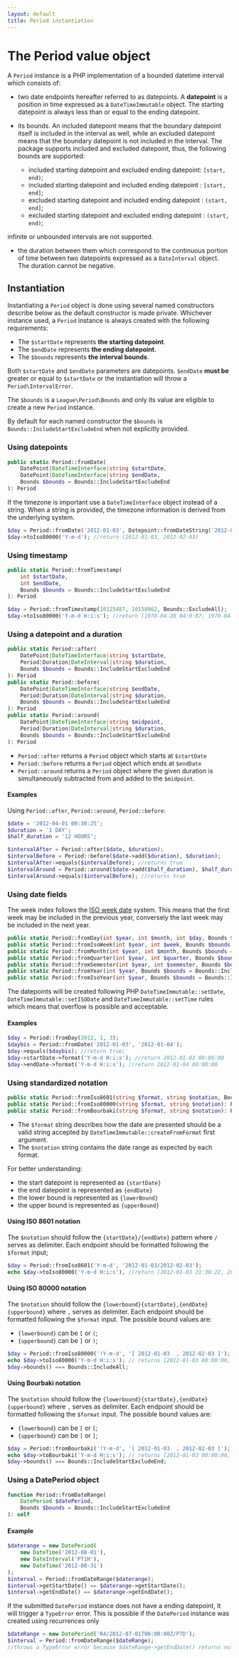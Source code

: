 ```yaml
---
layout: default
title: Period instantiation
---
```


# The Period value object

A `Period` instance is a PHP implementation of a bounded datetime interval which consists of:

- two date endpoints hereafter referred to as datepoints. A **datepoint** is a position in time expressed as a `DateTimeImmutable` object. The starting datepoint is always less than or equal to the ending datepoint.
- its bounds. An included datepoint means that the boundary datepoint itself is included in the interval as well, while an excluded datepoint means that the boundary datepoint is not included in the interval. The package supports included and excluded datepoint, thus, the following bounds are supported:

  - included starting datepoint and excluded ending datepoint: `[start, end)`;
  - included starting datepoint and included ending datepoint : `[start, end]`;
  - excluded starting datepoint and included ending datepoint : `(start, end]`;
  - excluded starting datepoint and excluded ending datepoint : `(start, end)`;

<p class="message-warning">infinite or unbounded intervals are not supported.</p>

- the duration between them which correspond to the continuous portion of time between two datepoints expressed as a `DateInterval` object. The duration cannot be negative.

## Instantiation

Instantiating a `Period` object is done using several named constructors describe below as the default constructor is
made private. Whichever instance used, a `Period` instance is always created with the following requirements:

- The `$startDate` represents **the starting datepoint**.
- The `$endDate` represents **the ending datepoint**.
- The `$bounds` represents **the interval bounds**. 

Both `$startDate` and `$endDate` parameters are datepoints. `$endDate` **must be** greater or equal to `$startDate` or the instantiation will throw a `Period\IntervalError`.

The `$bounds` is a `League\Period\Bounds` and only its value are eligible to create a new `Period` instance.

<p class="message-info">By default for each named constructor the <code>$bounds</code> is <code>Bounds::IncludeStartExcludeEnd</code> when not explicitly provided.</p>

### Using datepoints

~~~php
public static Period::fromDate(
    DatePoint|DateTimeInterface|string $startDate, 
    DatePoint|DateTimeInterface|string $endDate, 
    Bounds $bounds = Bounds::IncludeStartExcludeEnd
): Period
~~~

If the timezone is important use a `DateTimeInterface` object instead of a string. When a string is provided, the timezone information is derived from the underlying system.

~~~php
$day = Period::fromDate('2012-01-03', Datepoint::fromDateString('2012-02-03'), Bounds::ExcludeAll);
$day->toIso80000('Y-m-d'); //return (2012-01-03, 2012-02-03)
~~~

### Using timestamp

~~~php
public static Period::fromTimestamp(
    int $startDate, 
    int $endDate, 
    Bounds $bounds = Bounds::IncludeStartExcludeEnd
): Period
~~~

~~~php
$day = Period::fromTimestamp(10125487, 10158962, Bounds::ExcludeAll);
$day->toIso80000('Y-m-d H:i:s'); //return (1970-04-28 04:0:07, 1970-04-28 13:0:02)
~~~

### Using a datepoint and a duration

~~~php
public static Period::after(
    DatePoint|DateTimeInterface|string $startDate, 
    Period|Duration|DateInterval|string $duration, 
    Bounds $bounds = Bounds::IncludeStartExcludeEnd
): Period
public static Period::before(
    DatePoint|DateTimeInterface|string $endDate,
    Period|Duration|DateInterval|string $duration,
    Bounds $bounds = Bounds::IncludeStartExcludeEnd
): Period
public static Period::around(
    DatePoint|DateTimeInterface|string $midpoint,
    Period|Duration|DateInterval|string $duration, 
    Bounds $bounds = Bounds::IncludeStartExcludeEnd
): Period
~~~

- `Period::after` returns a `Period` object which starts at `$startDate`
- `Period::before` returns a `Period` object which ends at `$endDate`
- `Period::around` returns a `Period` object where the given duration is simultaneously subtracted from and added to the `$midpoint`.

#### Examples

Using `Period::after`, `Period::around`, `Period::before`:

~~~php
$date = '2012-04-01 08:30:25';
$duration = '1 DAY';
$half_duration = '12 HOURS';

$intervalAfter = Period::after($date, $duration);
$intervalBefore = Period::before($date->add($duration), $duration);
$intervalAfter->equals($intervalBefore); //returns true
$intervalAround = Period::around($date->add($half_duration), $half_duration);
$intervalAround->equals($intervalBefore); //returns true
~~~

### Using date fields

<p class="message-notice">The week index follows the <a href="https://en.wikipedia.org/wiki/ISO_week_date" target="_blank">ISO week date</a> system. This means that the first week may be included in the previous year, conversely the last week may be included in the next year.</p>

~~~php
public static Period::fromDay(int $year, int $month, int $day, Bounds $bounds = Bounds::IncludeStartExcludeEnd): Period
public static Period::fromIsoWeek(int $year, int $week, Bounds $bounds = Bounds::IncludeStartExcludeEnd): Period
public static Period::fromMonth(int $year, int $month, Bounds $bounds = Bounds::IncludeStartExcludeEnd): Period
public static Period::fromQuarter(int $year, int $quarter, Bounds $bounds = Bounds::IncludeStartExcludeEnd): Period
public static Period::fromSemester(int $year, int $semester, Bounds $bounds = Bounds::IncludeStartExcludeEnd): Period
public static Period::fromYear(int $year, Bounds $bounds = Bounds::IncludeStartExcludeEnd): Period
public static Period::fromIsoYear(int $year, Bounds $bounds = Bounds::IncludeStartExcludeEnd): Period
~~~

<p class="message-info">The datepoints will be created following PHP <code>DateTimeImmutable::setDate</code>, <code>DateTimeImmutable::setISODate</code> and <code>DateTimeImmutable::setTime</code> rules<br> which means that overflow is possible and acceptable.</p>

#### Examples

~~~php
$day = Period::fromDay(2012, 1, 3);
$daybis = Period::fromDate('2012-01-03', '2012-01-04');
$day->equals($daybis); //return true;
$day->startDate->format('Y-m-d H:i:s'); //return 2012-01-03 00:00:00
$day->endDate->format('Y-m-d H:i:s'); //return 2012-01-04 00:00:00
~~~

### Using standardized notation

~~~php
public static Period::fromIso8601(string $format, string $notation, Bounds $bounds = Bounds::IncludeStartExcludeEnd): Period
public static Period::fromIso80000(string $format, string $notation): Period
public static Period::fromBourbaki(string $format, string $notation): Period
~~~

- The `$format` string describes how the date are presented should be a valid string accepted by `DateTimeImmutable::createFromFormat` first argument.
- The `$notation` string contains the date range as expected by each format.

For better understanding:

- the start datepoint is represented as `{startDate}`
- the end datepoint is represented as `{endDate}`
- the lower bound is represented as `{lowerBound}`
- the upper bound is represented as `{upperBound}`

#### Using ISO 8601 notation

The `$notation` should follow the `{startDate}/{endDate}` pattern where `/` serves as delimiter. Each endpoint should be formatted following the `$format` input;

~~~php
$day = Period::fromIso8601('Y-m-d', '2012-01-03/2012-02-03');
echo $day->toIso80000('Y-m-d H:i:s'), //return [2012-01-03 21:38:22, 2012-02-03 21:38:22)
~~~

#### Using ISO 80000 notation

The `$notation` should follow the `{lowerbound}{startDate},{endDate}{upperbound}` where `,` serves as delimiter. 
Each endpoint should be formatted following the `$format` input.
The possible bound values are:

- `{lowerbound}` can be `[` or `(`;
- `{upperbound}` can be `]` or `)`;

~~~php
$day = Period::fromIso80000('!Y-m-d', '[ 2012-01-03  , 2012-02-03 ]');
echo $day->toIso80000('Y-m-d H:i:s'); // returns [2012-01-03 00:00:00, 2012-02-03 00:00:00]
$day->bounds() === Bounds::IncludeAll;
~~~

#### Using Bourbaki notation

The `$notation` should follow the `{lowerbound}{startDate},{endDate}{upperbound}` where `,` serves as delimiter.
Each endpoint should be formatted following the `$format` input.
The possible bound values are:

- `{lowerbound}` can be `[` or `[`;
- `{upperbound}` can be `]` or `]`;

~~~php
$day = Period::fromBourbaki('!Y-m-d', '[ 2012-01-03  , 2012-02-03 [');
echo $day->toBourbaki('Y-m-d H:i:s'); // returns [2012-01-03 00:00:00, 2012-02-03 00:00:00[
$day->bounds() === Bounds::IncludeStartExcludeEnd;
~~~

### Using a DatePeriod object

~~~php
function Period::fromDateRange(
    DatePeriod $datePeriod,
    Bounds $bounds = Bounds::IncludeStartExcludeEnd
): self
~~~

#### Example

~~~php
$daterange = new DatePeriod(
    new DateTime('2012-08-01'),
    new DateInterval('PT1H'),
    new DateTime('2012-08-31')
);
$interval = Period::fromDateRange($daterange);
$interval->getStartDate() == $daterange->getStartDate();
$interval->getEndDate() == $daterange->getEndDate();
~~~

<p class="message-warning">If the submitted <code>DatePeriod</code> instance does not have a ending datepoint, It will trigger a <code>TypeError</code> error. This is possible if the <code>DatePeriod</code> instance was created using recurrences only</p>

~~~php
$dateRange = new DatePeriod('R4/2012-07-01T00:00:00Z/P7D');
$interval = Period::fromDateRange($dateRange);
//throws a TypeError error because $dateRange->getEndDate() returns null
~~~
